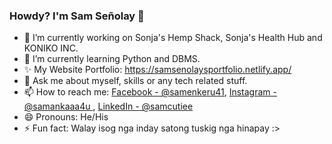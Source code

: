 <!--

**samankaaa4U/samankaaa4U** is a ✨ _special_ ✨ repository because its `README.md` (this file) appears on your GitHub profile.
Here are some ideas to get you started:

- 👯 I’m looking to collaborate on ...
- 🤔 I’m looking for help with ...

-->

### Howdy? I'm Sam Señolay 👋

- 🔭 I’m currently working on Sonja's Hemp Shack, Sonja's Health Hub and KONIKO INC.
- 🌱 I’m currently learning Python and DBMS.
- ✨ My Website Portfolio: https://samsenolaysportfolio.netlify.app/
- 💬 Ask me about myself, skills or any tech related stuff.
- 📫 How to reach me: [Facebook - @samenkeru41](https://www.facebook.com/samenkeru41), [Instagram - @samankaaa4u ](https://www.instagram.com/samankaaa4u/), [LinkedIn - @samcutiee](https://www.linkedin.com/in/samcutiee/)
- 😄 Pronouns: He/His
- ⚡ Fun fact: Walay isog nga inday satong tuskig nga hinapay :>

